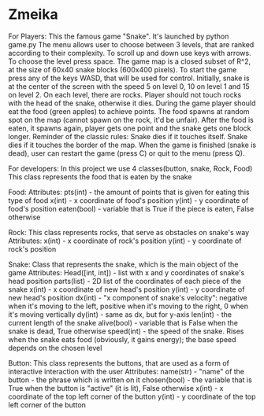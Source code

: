 # Zmeika
For Players:
This the famous game "Snake".
It's launched by python game.py
The menu allows user to choose between 3 levels, that are ranked according to their complexity. To scroll up and down use keys with arrows.
To choose the level press space.
The game map is a closed subset of R^2, at the size of 60x40 snake blocks (600x400 pixels). To start the game press any of the keys WASD, that will be used for 
control. Initially, snake is at the center of the screen with the speed 5 on level 0, 10 on level 1 and 15 on level 2.
On each level, there are rocks. Player should not touch rocks with the head of the snake, otherwise it dies.
During the game player should eat the food (green apples) to achieve points.
The food spawns at random spot on the map (cannot spawn on the rock, it'd be unfair). After the food is eaten, it spawns again, player gets one point and the snake
gets one block longer. 
Reminder of the classic rules:
  Snake dies if it touches itself.
  Snake dies if it touches the border of the map.
When the game is finished (snake is dead), user can restart the game (press C) or quit to the menu (press Q).

For developers:
In this project we use 4 classes(button, snake, Rock, Food)
This class represents the food that is eaten by the snake

Food:
     Attributes:
                   pts(int) - the amount of points that is given for eating this type of food
                   x(int) - x coordinate of food's position
                   y(int) - y coordinate of food's position
                   eaten(bool) - variable that is True if the piece is eaten, False otherwise
    
Rock:
     This class represents rocks, that serve as obstacles on snake's way
     Attributes:   x(int) - x coordinate of rock's position
                   y(int) - y coordinate of rock's position  
    
Snake:
     Class that represents the snake, which is the main object of the game
     Attributes:   Head([int, int]) - list with x and y coordinates of snake's head position
                   parts(list) - 2D list of the coordinates of each piece of the snake
                   x(int) - x coordinate of new head's position
                   y(int) - y coordinate of new head's position
                   dx(int) - "x component of snake's velocity": negative when it's moving to the left,
                                                                positive when it's moving to the right,
                                                                0 when it's moving vertically
                   dy(int) - same as dx, but for y-axis
                   len(int) - the current length of the snake
                   alive(bool) - variable that is False when the snake is dead, True otherwise
                   speed(int) - the speed of the snake. Rises when the snake eats food (obviously, it gains energy);
                                the base speed depends on the chosen level
    
Button:
     This class represents the buttons, that are used as a form of interactive interaction with the user
     Attributes:   name(str) - "name" of the button - the phrase which is written on it
                   chosen(bool) - the variable that is True when the button is "active" (it is lit), False otherwise
                   x(int) - x coordinate of the top left corner of the button
                   y(int) - y coordinate of the top left corner of the button    
